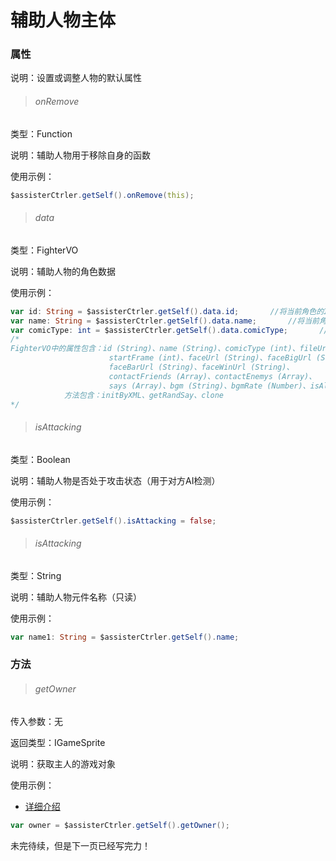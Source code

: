 # 辅助人物主体

### 属性

说明：设置或调整人物的默认属性

> ###### onRemove

类型：Function

说明：辅助人物用于移除自身的函数

使用示例：

```actionscript
$assisterCtrler.getSelf().onRemove(this);
```

> ###### data

类型：FighterVO

说明：辅助人物的角色数据

使用示例：

```actionscript
var id: String = $assisterCtrler.getSelf().data.id;       //将当前角色的ID赋值到变量id
var name: String = $assisterCtrler.getSelf().data.name;       //将当前角色的名称赋值到变量name
var comicType: int = $assisterCtrler.getSelf().data.comicType;       //将当前角色的所属阵营赋值到变量comicType
/*
FighterVO中的属性包含：id (String)、name (String)、comicType (int)、fileUrl (String)、
                      startFrame (int)、faceUrl (String)、faceBigUrl (String)、
                      faceBarUrl (String)、faceWinUrl (String)、
                      contactFriends (Array)、contactEnemys (Array)、
                      says (Array)、bgm (String)、bgmRate (Number)、isAlive (Boolean)
            方法包含：initByXML、getRandSay、clone
*/
```

> ###### isAttacking

类型：Boolean

说明：辅助人物是否处于攻击状态（用于对方AI检测）

使用示例：

```actionscript
$assisterCtrler.getSelf().isAttacking = false;
```

> ###### isAttacking

类型：String

说明：辅助人物元件名称（只读）

使用示例：

```actionscript
var name1: String = $assisterCtrler.getSelf().name;
```

### 方法

> ###### getOwner

传入参数：无

返回类型：IGameSprite

说明：获取主人的游戏对象

使用示例：

- [详细介绍](http://localhost:3000/#/zh-cn/core-object-classes/FighterMain)

```actionscript
var owner = $assisterCtrler.getSelf().getOwner();
```

未完待续，但是下一页已经写完力！
